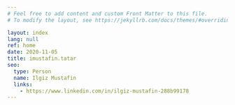 ```yaml
---
# Feel free to add content and custom Front Matter to this file.
# To modify the layout, see https://jekyllrb.com/docs/themes/#overriding-theme-defaults

layout: index
lang: null
ref: home
date: 2020-11-05
title: imustafin.tatar
seo:
  type: Person
  name: Ilgiz Mustafin
  links:
    - https://www.linkedin.com/in/ilgiz-mustafin-288b99178
---
```

